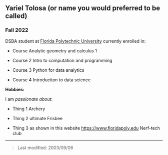 ## Yariel Tolosa (or name you would preferred to be called)

### Fall 2022

DSBA student at [Florida Polytechnic University](https://www.floridapoly.edu) currently enrolled in: 

- Course Analytic geometry and calculus 1

- Course 2 Intro to computation and programming 

- Course 3  Python for data analytics 

- Course 4 Introduciton to data science

**Hobbies:**

I am _passionate about_: 

- Thing 1 Archery 

- Thing 2 ultimate Frisbee

- Thing 3 as shown in this website <https://www.floridapoly.edu>
 Nerf-tech club
***

> Last modified: 2003/09/06

